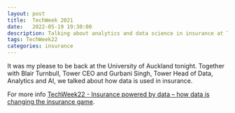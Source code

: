 ```yaml
---
layout: post
title:  TechWeek 2021
date:   2022-05-19 19:30:00
description: Talking about analytics and data science in insurance at TechWeek22
tags: TechWeek22
categories: insurance
---
```

It was my please to be back at the University of Auckland tonight. Together with Blair Turnbull, Tower CEO and Gurbani Singh, Tower Head of Data, Analytics and AI, we talked about how data is used in insurance.

For more info
<a href="https://techweek.co.nz/whats-on/programme/view/insurance-powered-by-data-how-data-is-changing-the-insurance-game-194/">TechWeek22 - Insurance powered by data – how data is changing the insurance game</a>.
